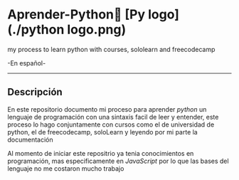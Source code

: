 # Aprender-Python🐍 [Py logo](./python logo.png)
my process to learn python with courses, sololearn and freecodecamp

-En español-
- - -
## Descripción

En este repositorio documento mi proceso para aprender *python* un lenguaje de programación con una sintaxis facil de leer y entender, este proceso lo hago conjuntamente con cursos como el de universidad de python, el de freecodecamp, soloLearn y leyendo por mi parte la documentación
 
Al momento de iniciar este repositrio ya tenia conocimientos en programación, mas especificamente en *JavaScript* por lo que las bases del lenguaje no me costaron mucho trabajo 
